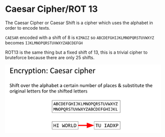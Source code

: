 # Caesar Cipher/ROT 13

The Caesar Cipher or Caesar Shift is a cipher which uses the alphabet in order to encode texts.

`CAESAR` encoded with a shift of 8 is `KIMAIZ` so `ABCDEFGHIJKLMNOPQRSTUVWXYZ` becomes `IJKLMNOPQRSTUVWXYZABCDEFGH`

ROT13 is the same thing but a fixed shift of 13, this is a trivial cipher to bruteforce because there are only 25 shifts.

![Caesar Cipher](images/caesar-cipher.png)